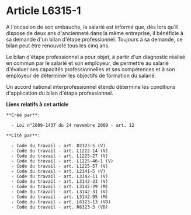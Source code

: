 # Article L6315-1

A l'occasion de son embauche, le salarié est informé que, dès lors qu'il dispose de deux ans d'ancienneté dans la même
entreprise, il bénéficie à sa demande d'un bilan d'étape professionnel. Toujours à sa demande, ce bilan peut être renouvelé
tous les cinq ans.

Le bilan d'étape professionnel a pour objet, à partir d'un diagnostic réalisé en commun par le salarié et son employeur, de
permettre au salarié d'évaluer ses capacités professionnelles et ses compétences et à son employeur de déterminer les
objectifs de formation du salarié.

Un accord national interprofessionnel étendu détermine les conditions d'application du bilan d'étape professionnel.

**Liens relatifs à cet article**

	**Créé par**:

	  - Loi n°2009-1437 du 24 novembre 2009 - art. 12

	**Cité par**:

	  - Code du travail - art. D2323-5 (V)
	  - Code du travail - art. L1222-14 (V)
	  - Code du travail - art. L1225-27 (V)
	  - Code du travail - art. L1225-46-1 (V)
	  - Code du travail - art. L1225-57 (V)
	  - Code du travail - art. L2141-5 (V)
	  - Code du travail - art. L3142-11 (V)
	  - Code du travail - art. L3142-23 (V)
	  - Code du travail - art. L3142-29 (M)
	  - Code du travail - art. L3142-31 (V)
	  - Code du travail - art. L3142-95 (M)
	  - Code du travail - art. L6323-13 (VD)
	  - Code du travail - art. R6323-3 (VD)

